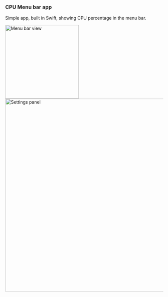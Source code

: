 ### CPU Menu bar app

Simple app, built in Swift, showing CPU percentage in the menu bar.

<img width="234" alt="Menu bar view" src="https://github.com/user-attachments/assets/5e31d44a-b2c0-41e5-b3cd-87b3640df3a9">

<img width="612" alt="Settings panel" src="https://github.com/user-attachments/assets/adcff2dd-7b8d-4005-b3b4-a4b0b31451b0">
